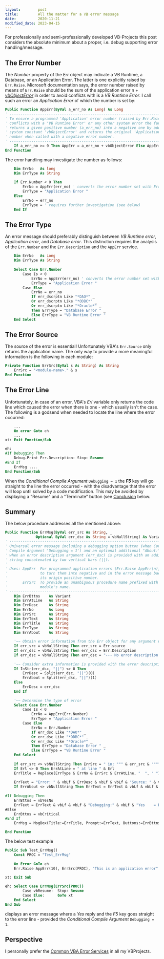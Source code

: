 ```yaml
---
layout:        post
title:         All the matter for a VB error message
date:          2020-11-21
modified_date: 2023-04-15
---
```

<!--more-->

For professionally and semi-professionally developed VB-Projects this post considers the absolute minimum about a proper, i.e. debug supporting error handling/message.

## The Error Number
The _Number_ property of the _Err_ object may indicate a VB Runtime, a Database, or an Application Error. The latter is one explicitly raised by `Err.Raise`. Microsoft documentation says, the error number raised by means of `Err.Raise` should be the sum of the application error n +  [_vbObjectError_](<https://docs.microsoft.com/en-us/dotnet/api/microsoft.visualbasic.constants.vbobjecterror?view=netcore-3.1>) in order to avoid conflicts with  is a _VB Runtime Error_. I call such an error an _Application Error_ of which the number is set by:
```vb
Public Function AppErr(ByVal a_err_no As Long) As Long
' ------------------------------------------------------------------------------
' To ensure a programmed 'Application' error number (raised by Err.Raise) not
' conflicts with a 'VB Runtime Error' or any other system error the function
' returns a given positive number (a_err_no) into a negative one by adding the
' system constant 'vbObjectError' and returns the original 'Application Error'
' number when called with a negative error number.
' ------------------------------------------------------------------------------
    If a_err_no >= 0 Then AppErr = a_err_no + vbObjectError Else AppErr = Abs(a_err_no - vbObjectError)
End Function
```

The error handling may investigate the number as follows:
```vb
    Dim ErrNo   As long
    Dim ErrType As String
    
    If Err.Number < 0 Then
        ErrNo = AppErr(err_no) ' converts the error number set with Err.Raise AppErr(n) back to its origin number
        ErrType = "Application Error "
    Else
        ErrNo = err_no
        ErrType = ' requires further investigation (see below)
    End If
```

## The Error Type
An error message should preferably distinguish between _VB Runtime error_, _Application error_, and _Database error_. This distinction requires the analysis of the `Err.Number` and the `Err.Description` and the `AppErr` service.
```vb
    Dim ErrNo   As Long
    Dim ErrType As String
    
    Select Case Err.Number
        Case Is < 0
            ErrNo = AppErr(err_no) ' converts the error number set with Err.Raise AppErr(n) back to its origin number
            ErrType = "Application Error "
        Case Else
            ErrNo = err_no
            If err_dscrptn Like "*DAO*" _
            Or err_dscrptn Like "*ODBC*" _
            Or err_dscrptn Like "*Oracle*" _
            Then ErrType = "Database Error " _
            Else ErrType = "VB Runtime Error "
    End Select
```

## The Error Source
The source of the error is essential! Unfortunately VBA's `Err.Source` only returns the application name. The only way to provide a more meaningful information is the following in each module:
```vb
Private Function ErrSrc(ByVal s As String) As String
    ErrSrc = "<module-name>." & s
End Function
```
## The Error Line
Unfortunately, in case of an error, VBA's _Erl_ variable only returns the code line which caused the error when there is one - which usually isn't the case. The following is a godsend when needed to locate the line where the error occurred:
```vb
    ...
    On error Goto eh
    ...
xt: Exit Function/Sub

eh:
#If Debugging Then
    Debug.Print Err.Description: Stop: Resume
#End If
    ErrMsg ....
End Function/Sub
```
When the _Conditional Compile Argument_ `Debugging = 1` the ***F5*** key will go straight to the line the error occurred - with the disadvantage that the error will loop until solved by a code modification. This may be avoided by displaying a "Resume" and a "Terminate" button (see [Conclusion](#conclusion) below.

## Summary
The below procedure addresses all the mentioned above:

```vb
Public Function ErrMsg(ByVal err_src As String, _
              Optional ByVal err_dsc As String = vbNullString) As Variant
' ------------------------------------------------------------------------------
' Universal error message including a debugging option button (when Conditional
' Compile Argument 'Debugging = 1') and an optional additional "About:" section
' when an error description argument (err_dsc) is provided with an additional
' string concatenated by two vertical bars (||).
'
' Uses: AppErr  For programmed application errors (Err.Raise AppErr(n), ....)
'               to turn them into negative and in the error message back into
'               its origin positive number.
'       ErrSrc  To provide an unambiguous procedure name prefixed with the
'               module's name.
' ------------------------------------------------------------------------------
    Dim ErrBttns    As Variant
    Dim ErrAtLine   As String
    Dim ErrDesc     As String
    Dim ErrNo       As Long
    Dim ErrSrc      As String
    Dim ErrText     As String
    Dim ErrTitle    As String
    Dim ErrType     As String
    Dim ErrAbout    As String
        
    '~~ Obtain error information from the Err object for any argument not provided
    If err_src = vbNullString Then err_src = Err.source
    If err_dsc = vbNullString Then err_dsc = Err.Description
    If err_dsc = vbNullString Then err_dsc = "--- No error description available ---"
    
    '~~ Consider extra information is provided with the error description
    If InStr(err_dsc, "||") <> 0 Then
        ErrDesc = Split(err_dsc, "||")(0)
        ErrAbout = Split(err_dsc, "||")(1)
    Else
        ErrDesc = err_dsc
    End If
    
    '~~ Determine the type of error
    Select Case Err.Number
        Case Is < 0
            ErrNo = AppErr(Err.Number)
            ErrType = "Application Error "
        Case Else
            ErrNo = Err.Number
            If err_dsc Like "*DAO*" _
            Or err_dsc Like "*ODBC*" _
            Or err_dsc Like "*Oracle*" _
            Then ErrType = "Database Error " _
            Else ErrType = "VB Runtime Error "
    End Select
    
    If err_src <> vbNullString Then ErrSrc = " in: """ & err_src & """" ' assemble ErrSrc from available information"
    If Erl <> 0 Then ErrAtLine = " at line " & Erl                      ' assemble ErrAtLine from available information
    ErrTitle = Replace(ErrType & ErrNo & ErrSrc & ErrAtLine, "  ", " ") ' assemble ErrTitle from available information
       
    ErrText = "Error: " & vbLf & ErrDesc & vbLf & vbLf & "Source: " & vbLf & err_src & ErrAtLine
    If ErrAbout <> vbNullString Then ErrText = ErrText & vbLf & vbLf & "About: " & vbLf & ErrAbout
    
#If Debugging Then
    ErrBttns = vbYesNo
    ErrText = ErrText & vbLf & vbLf & "Debugging:" & vbLf & "Yes    = Resume Error Line" & vbLf & "No     = Terminate"
#Else
    ErrBttns = vbCritical
#End If
    ErrMsg = MsgBox(Title:=ErrTitle, Prompt:=ErrText, Buttons:=ErrBttns)

End Function
```

The below test example
```vb
Public Sub Test_ErrMsg()
    Const PROC = "Test_ErrMsg"
    
    On Error GoTo eh
    Err.Raise AppErr(10), ErrSrc(PROC), "This is an application error" & "||" & "This is an optional additional info about the error."
    
xt: Exit Sub

eh: Select Case ErrMsg(ErrSrc(PROC))
        Case vbResume:  Stop: Resume
        Case Else:      GoTo xt
    End Select
End Sub
```
displays an error message where a _Yes_ reply and the _F5_ key goes straight to the error line - provided the _Conditional Compile Argument_ `Debugging = 1`.

## Perspective
I personally prefer the [Common VBA Error Services][1] in all my VBProjects. 

[1]:https://warbe-maker.github.io/warbe-maker.github.io/vba/common/error/handling/2021/01/16/Common-VBA-Error-Services.html
